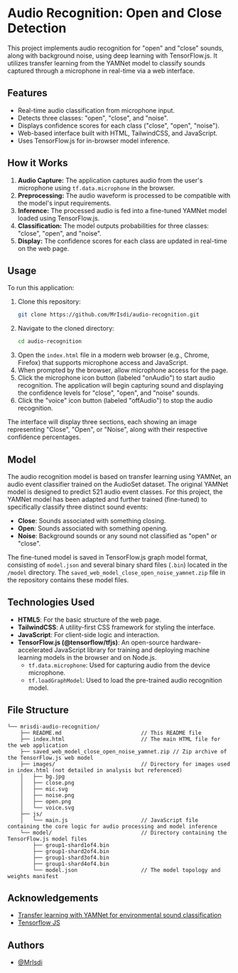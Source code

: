 # Audio Recognition: Open and Close Detection

This project implements audio recognition for "open" and "close" sounds, along with background noise, using deep learning with TensorFlow.js. It utilizes transfer learning from the YAMNet model to classify sounds captured through a microphone in real-time via a web interface.

## Features

*   Real-time audio classification from microphone input.
*   Detects three classes: "open", "close", and "noise".
*   Displays confidence scores for each class ("close", "open", "noise").
*   Web-based interface built with HTML, TailwindCSS, and JavaScript.
*   Uses TensorFlow.js for in-browser model inference.

## How it Works

1.  **Audio Capture:** The application captures audio from the user's microphone using `tf.data.microphone` in the browser.
2.  **Preprocessing:** The audio waveform is processed to be compatible with the model's input requirements.
3.  **Inference:** The processed audio is fed into a fine-tuned YAMNet model loaded using TensorFlow.js.
4.  **Classification:** The model outputs probabilities for three classes: "close", "open", and "noise".
5.  **Display:** The confidence scores for each class are updated in real-time on the web page.

## Usage

To run this application:

1.  Clone this repository:
    ```bash
    git clone https://github.com/MrIsdi/audio-recognition.git
    ```
2.  Navigate to the cloned directory:
    ```bash
    cd audio-recognition
    ```
3.  Open the `index.html` file in a modern web browser (e.g., Chrome, Firefox) that supports microphone access and JavaScript.
4.  When prompted by the browser, allow microphone access for the page.
5.  Click the microphone icon button (labeled "onAudio") to start audio recognition. The application will begin capturing sound and displaying the confidence levels for "close", "open", and "noise" sounds.
6.  Click the "voice" icon button (labeled "offAudio") to stop the audio recognition.

The interface will display three sections, each showing an image representing "Close", "Open", or "Noise", along with their respective confidence percentages.

## Model

The audio recognition model is based on transfer learning using YAMNet, an audio event classifier trained on the AudioSet dataset. The original YAMNet model is designed to predict 521 audio event classes. For this project, the YAMNet model has been adapted and further trained (fine-tuned) to specifically classify three distinct sound events:
*   **Close**: Sounds associated with something closing.
*   **Open**: Sounds associated with something opening.
*   **Noise**: Background sounds or any sound not classified as "open" or "close".

The fine-tuned model is saved in TensorFlow.js graph model format, consisting of `model.json` and several binary shard files (`.bin`) located in the `/model` directory. The `saved_web_model_close_open_noise_yamnet.zip` file in the repository contains these model files.

## Technologies Used

*   **HTML5**: For the basic structure of the web page.
*   **TailwindCSS**: A utility-first CSS framework for styling the interface.
*   **JavaScript**: For client-side logic and interaction.
*   **TensorFlow.js (@tensorflow/tfjs)**: An open-source hardware-accelerated JavaScript library for training and deploying machine learning models in the browser and on Node.js.
    *   `tf.data.microphone`: Used for capturing audio from the device microphone.
    *   `tf.loadGraphModel`: Used to load the pre-trained audio recognition model.

## File Structure
```
└── mrisdi-audio-recognition/
    ├── README.md                         // This README file
    ├── index.html                        // The main HTML file for the web application
    ├── saved_web_model_close_open_noise_yamnet.zip // Zip archive of the TensorFlow.js web model
    ├── images/                           // Directory for images used in index.html (not detailed in analysis but referenced)
    │   ├── bg.jpg
    │   ├── close.png
    │   ├── mic.svg
    │   ├── noise.png
    │   ├── open.png
    │   └── voice.svg
    ├── js/
    │   └── main.js                       // JavaScript file containing the core logic for audio processing and model inference
    └── model/                            // Directory containing the TensorFlow.js model files
        ├── group1-shard1of4.bin
        ├── group1-shard2of4.bin
        ├── group1-shard3of4.bin
        ├── group1-shard4of4.bin
        └── model.json                    // The model topology and weights manifest
```

## Acknowledgements

*   [Transfer learning with YAMNet for environmental sound classification](https://www.tensorflow.org/tutorials/audio/transfer_learning_audio)
*   [Tensorflow JS](https://js.tensorflow.org/api/latest/)

## Authors

*   [@MrIsdi](https://github.com/MrIsdi)

